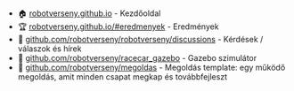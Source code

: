 - :house: [robotverseny.github.io](https://robotverseny.github.io/) - Kezdőoldal
- :trophy: [robotverseny.github.io/#eredmenyek](https://robotverseny.github.io/#eredmenyek) - Eredmények
- :loudspeaker: [github.com/robotverseny/robotverseny/discussions](https://github.com/robotverseny/robotverseny/discussions) - Kérdések / válaszok és hírek
- :robot: [github.com/robotverseny/racecar_gazebo](https://github.com/robotverseny/racecar_gazebo) - Gazebo szimulátor
- :robot: [github.com/robotverseny/megoldas](https://github.com/robotverseny/megoldas) - Megoldás template: egy működő megoldás, amit minden csapat megkap és továbbfejleszt
